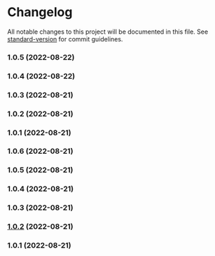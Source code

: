 # Changelog

All notable changes to this project will be documented in this file. See [standard-version](https://github.com/conventional-changelog/standard-version) for commit guidelines.

### 1.0.5 (2022-08-22)

### 1.0.4 (2022-08-22)

### 1.0.3 (2022-08-21)

### 1.0.2 (2022-08-21)

### 1.0.1 (2022-08-21)

### 1.0.6 (2022-08-21)

### 1.0.5 (2022-08-21)

### 1.0.4 (2022-08-21)

### 1.0.3 (2022-08-21)

### [1.0.2](https://github.com/raashidjunaid1/publish_action/compare/v1.0.1...v1.0.2) (2022-08-21)

### 1.0.1 (2022-08-21)
